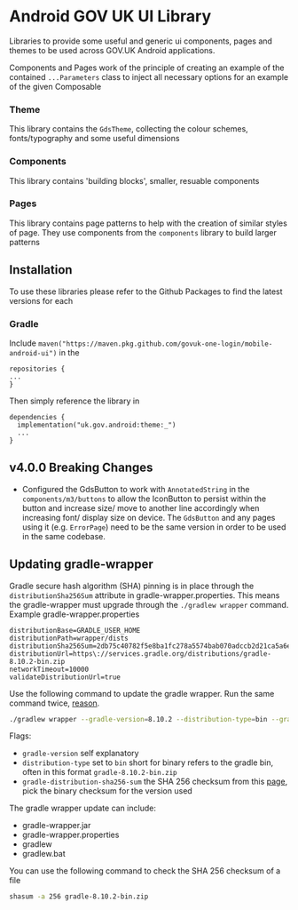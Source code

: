 # Android GOV UK UI Library

Libraries to provide some useful and generic ui components, pages and themes to be used across GOV.UK Android applications.

Components and Pages work of the principle of creating an example of the contained `...Parameters` class to inject all necessary options for an example of the given Composable

### Theme

This library contains the `GdsTheme`, collecting the colour schemes, fonts/typography and some useful dimensions

### Components

This library contains 'building blocks', smaller, resuable components 

### Pages

This library contains page patterns to help with the creation of similar styles of page. They use components from the `components` library to build larger patterns


## Installation

To use these libraries please refer to the Github Packages to find the latest versions for each

### Gradle

Include `maven("https://maven.pkg.github.com/govuk-one-login/mobile-android-ui")` in the 
```
repositories {
...
}
```
Then simply reference the library in 
```
dependencies {
  implementation("uk.gov.android:theme:_")
  ...
}
```

## v4.0.0 Breaking Changes
- Configured the GdsButton to work with `AnnotatedString` in the `components/m3/buttons` to allow the IconButton to persist within the button and increase size/ move to another line accordingly when increasing font/ display size on device.
The `GdsButton` and any pages using it (e.g. `ErrorPage`) need to be the same version in order to be used in the same codebase.

## Updating gradle-wrapper

Gradle secure hash algorithm (SHA) pinning is in place through the `distributionSha256Sum` attribute in gradle-wrapper.properties. This means the gradle-wrapper must upgrade through the `./gradlew wrapper` command.
Example gradle-wrapper.properties
```
distributionBase=GRADLE_USER_HOME
distributionPath=wrapper/dists
distributionSha256Sum=2db75c40782f5e8ba1fc278a5574bab070adccb2d21ca5a6e5ed840888448046
distributionUrl=https\://services.gradle.org/distributions/gradle-8.10.2-bin.zip
networkTimeout=10000
validateDistributionUrl=true
 ```

Use the following command to update the gradle wrapper. Run the same command twice, [reason](https://sp4ghetticode.medium.com/the-elephant-in-the-room-how-to-update-gradle-in-your-android-project-correctly-09154fe3d47b).

```bash
./gradlew wrapper --gradle-version=8.10.2 --distribution-type=bin --gradle-distribution-sha256-sum=31c55713e40233a8303827ceb42ca48a47267a0ad4bab9177123121e71524c26
```

Flags:
- `gradle-version` self explanatory
- `distribution-type` set to `bin` short for binary refers to the gradle bin, often in this format `gradle-8.10.2-bin.zip`
- `gradle-distribution-sha256-sum` the SHA 256 checksum from this [page](https://gradle.org/release-checksums/), pick the binary checksum for the version used

The gradle wrapper update can include:
- gradle-wrapper.jar
- gradle-wrapper.properties
- gradlew
- gradlew.bat

You can use the following command to check the SHA 256 checksum of a file

```bash
shasum -a 256 gradle-8.10.2-bin.zip
```
